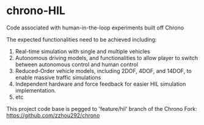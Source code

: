 # chrono-HIL
Code associated with human-in-the-loop experiments built off Chrono

The expected functionalities need to be achieved including:
1. Real-time simulation with single and multiple vehicles
2. Autonomous driving models, and functionalities to allow player to switch between autonomous control and human control
3. Reduced-Order vehicle models, including 2DOF, 4DOF, and 14DOF, to enable massive traffic simulations
4. Independent hardware and force feedback for easier HIL simulation implementation.
5. etc

This project code base is pegged to 'feature/hil' branch of the Chrono Fork: https://github.com/zzhou292/chrono
